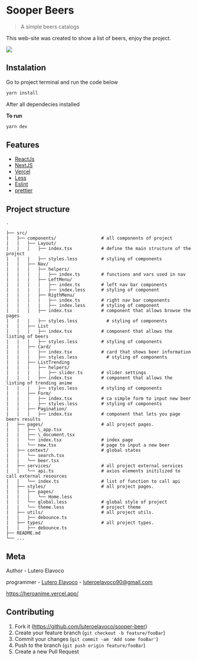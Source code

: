 # Sooper Beers
>A simple beers catalogs 

This web-site was created to show a list of beers, enjoy the project.

![](public/home_page.png)	


## Instalation 	

Go to project terminal and run the code below 	

```sh	
yarn install	
```	

After all dependecies installed	

**To run**	

```sh	
yarn dev 	
```	

## Features
- [ReactJs](https://reactjs.org/)
- [NextJS](https://nextjs.org/)
- [Vercel](https://vercel.com/)
- [Less](http://lesscss.org/)
- [Eslint](https://eslint.org/)
- [prettier](https://prettier.io/)


## Project structure
```
.

├── src/
|   ├── components/                 # all components of project
|   |   ├── Layout/                  
|   |   |   ├── index.tsx           # define the main structure of the project
|   |   |   ├── styles.less         # styling of components
|   |   ├── Nav/
|   |   |   ├── helpers/
|   |   |   |   ├── index.ts        # functions and vars used in nav    
|   |   |   ├── LeftMenu/           
|   |   |   |   ├── index.ts        # left nav bar components
|   |   |   |   ├── index.less      # styling of component
|   |   |   ├── RigthMenu/
|   |   |   |   ├── index.ts        # right nav bar components
|   |   |   |   ├── index.less      # styling of component
|   |   |   ├── index.tsx           # component that allows browse the pages 
|   |   |   ├── styles.less           # styling of components
|   |   ├── List      
|   |   |   ├── index.tsx           # component that allows the listing of beers
|   |   |   ├── styles.less         # styling of components
|   |   ├── Card/              
|   |   |   ├── index.tsx           # card that shows beer information
|   |   |   ├── styles.less           # styling of components
|   |   ├── ListTrending
|   |   |   ├── helpers/
|   |   |   |   ├── slider.ts       # slider settings 
|   |   |   ├── index.tsx           # component that allows the listing of trending anime
|   |   |   ├── styles.less         # styling of components
|   |   ├── Form/             
|   |   |   ├── index.tsx           # ca simple form to input new beer
|   |   |   ├── styles.less         # styling of components
|   |   ├── Pagination/
|   |   |   ├── index.tsx           # component that lets you page beers results      
|   ├── pages/                      # all project pages.
|   |   ├── \_app.tsx               
|   |   ├── \_document.tsx          
|   |   └── index.tsx               # index page
|   |   └── new.tsx                 # page to input a new beer
|   ├── context/                    # global states
|   |   └── search.tsx                   
|   |   └── beer.tsx                       
|   ├── services/                   # all project external services
|   |   └── api.ts                  # axios elements initilized to call external resources
|   |   └── index.ts                # list of function to call api
|   ├── styles/                     # all project pages.
|   |   ├── pages/         
|   |   |   └── Home.less              
|   |   └── global.less             # global style of project 
|   |   └── theme.less              # project theme
|   ├── utils/                      # all project utils.
|   |   ├── debounce.ts
|   ├── types/                      # all project types.
|   |   ├── debounce.ts
├── README.md
└── ...
```

## Meta	

Author - Lutero Elavoco

programmer -  [Lutero Elavoco](https://www.linkedin.com/in/l%C3%BAtero-elavoco-5951b619b/) - luteroelavoco90@gmail.com	

https://heroanime.vercel.app/

## Contributing 	

1. Fork it (https://github.com/luteroelavoco/sooper-beer)	
2. Create your feature branch (`git checkout -b feature/fooBar`)	
3. Commit your changes (`git commit -am 'Add some fooBar'`)	
4. Push to the branch (`git push origin feature/fooBar`)	
5. Create a new Pull Request
